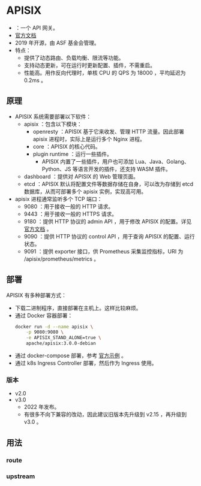 # APISIX

- ：一个 API 网关。
- [官方文档](https://apisix.apache.org/docs/)
- 2019 年开源，由 ASF 基金会管理。
- 特点：
  - 提供了动态路由、负载均衡、限流等功能。
  - 支持动态更新，可在运行时更新配置、插件，不需重启。
  - 性能高。用作反向代理时，单核 CPU 的 QPS 为 18000 ，平均延迟为 0.2ms 。

## 原理

- APISIX 系统需要部署以下软件：
  - apisix ：包含以下模块：
    - openresty ：APISIX 基于它来收发、管理 HTTP 流量。因此部署 apisix 进程时，实际上是运行多个 Nginx 进程。
    - core ：APISIX 的核心代码。
    - plugin runtime ：运行一些插件。
      - APISIX 内置了一些插件，用户也可添加 Lua、Java、Golang、Python、JS 等语言开发的插件，还支持 WASM 插件。
  - dashboard ：提供对 APISIX 的 Web 管理页面。
  - etcd ：APISIX 默认将配置文件等数据存储在自身，可以改为存储到 etcd 数据库，从而可部署多个 apisix 实例，实现高可用。
  <!-- - Prometheus、Grafana ：用于获取可观测性 -->
- apisix 进程通常监听多个 TCP 端口：
  - 9080 ：用于接收一般的 HTTP 请求。
  - 9443 ：用于接收一般的 HTTPS 请求。
  - 9180 ：提供 HTTP 协议的 admin API ，用于修改 APISIX 的配置。详见 [官方文档](https://apisix.apache.org/docs/apisix/admin-api/) 。
  - 9090 ：提供 HTTP 协议的 control API ，用于查询 APISIX 的配置、运行状态。
  - 9091 ：提供 exporter 接口，供 Prometheus 采集监控指标，URI 为 /apisix/prometheus/metrics 。

## 部署

APISIX 有多种部署方式：
- 下载二进制程序，直接部署在主机上。这样比较麻烦。
- 通过 Docker 容器部署：
  ```sh
  docker run -d --name apisix \
      -p 9080:9080 \
      -e APISIX_STAND_ALONE=true \
      apache/apisix:3.0.0-debian
  ```
- 通过 docker-compose 部署，参考 [官方示例](https://github.com/apache/apisix-docker/blob/master/example/docker-compose.yml) 。
- 通过 k8s Ingress Controller 部署，然后作为 Ingress 使用。

### 版本

- v2.0
- v3.0
  - 2022 年发布。
  - 有很多不向下兼容的改动，因此建议旧版本先升级到 v2.15 ，再升级到 v3.0 。

## 用法

### route




### upstream

